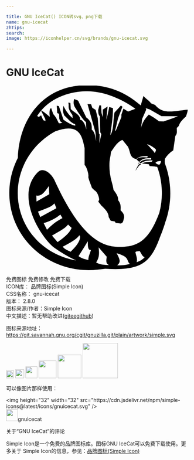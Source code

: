 ```yaml
---

title: GNU IceCat() ICON转svg、png下载
name: gnu-icecat
zhTips: 
search: 
image: https://iconhelper.cn/svg/brands/gnu-icecat.svg

---
```


# GNU IceCat  <small style="font-size: 60%;font-weight: 100"></small>

<div id="svg" class="svg-wrap">
<svg role="img" viewBox="0 0 24 24" xmlns="http://www.w3.org/2000/svg"><title>GNU IceCat icon</title><path d="M10.436-0.055C10.07-0.049,9.692-0.025,9.297,0.02C4.501,0.562,1.685,4.556,1.522,9.399 c-1.123,2.201-1.453,4.791-0.724,7.324c1.396,4.853,6.216,7.785,11.169,7.204l0.909-0.107c4.956,0.327,6.013-1.024,7.199-4.318 c0.125-0.272,0.306-0.77,0.569-1.574c0.007-0.038,0.016-0.077,0.021-0.096c0.789-2.152,0.905-4.582,0.24-6.891 c-0.08-0.277-0.171-0.548-0.273-0.812c-0.03-0.19-0.024-0.42,0.009-0.6c0.29-0.475,0.65-0.833,1.079-1.1l0.273-1.876 c0.287-0.323,0.177-0.601,0.19-1.061c0.167-0.079,0.259-0.214,0.329-0.43c0.077-0.238,0.448-0.688,0.863-1.037 c0.064-0.189,0.224-0.574,0.222-0.895c-1.988,0.227-3.237,0.609-4.235-0.612L18.829,2.31c-0.24-0.372-0.672-0.585-0.981-0.951 l-0.35,1.213C17.067,2.305,14.749-0.124,10.436-0.055L10.436-0.055z M10.577,0.741c2.595,0.037,4.973,1.347,6.221,2.285 l-0.951,0.355l-0.599-0.382l-0.27,0.788v0.326L14.244,5.88l-0.08-0.027l0.379-1.577l0.572-1.52l-0.192-0.163l-0.842,0.922 c-0.179,0.981-0.09,2.364-0.542,2.937c0.141-1.152,0.341-2.159,0.353-3.506l-0.489-0.163c-0.113,0.596-0.265,1.278-0.382,1.657 l0.163-1.71L12.56,3.135v0.978l-0.163-0.542l-0.056-0.978l-0.216-0.029l-0.163,0.625c0.028,0.272-0.015,0.543,0.216,0.815 l0.056,2.066l0.134,0.246l-0.243,1.168l0.027-1.141l-0.08-0.08L11.908,4.25l-0.273-1.088L11.2,2.892L11.037,2.43l-0.462-0.029 l1.034,3.698l0.08,1.112c-0.118-0.527-0.113-1.102-0.569-1.494c0.045-0.553-0.036-1.095-0.708-1.577L9.434,2.131 C9.4,1.893,9.067,1.854,8.835,1.749c-0.07,0.32-0.131,0.643,0.083,1.034c0.489,0.777,0.978,1.559,1.467,1.983l0.027,0.951 C10.251,4.84,9.809,4.367,9.65,4.495C9.645,3.78,8.858,3.513,8.402,3.055L8.346,2.267l-0.27-0.056 c0.169,0.533-0.219,0.571,0.542,1.63l0.027,0.382c-0.29-0.197-0.579-0.565-0.868-0.978L7.424,2.62 c0.037,0.428-0.175,0.524,0.134,1.277c0.456,0.396,0.866,0.977,1.387,1.114c0,0,0.109,0.19,0,0.19 c-0.109,0-0.326-0.083-0.326-0.083c-0.3-0.137-0.586-0.26-1.168-0.679L6.853,2.673L6.58,2.62l0.056,0.951l0.243,0.107l0.027,0.625 c0.106,0.371,0.228,0.518,0.409,0.462C7.213,4.89,7.094,4.917,6.853,4.902C6.651,4.524,6.528,4.155,6.118,3.707l-0.27-0.788 L5.685,3.082c-0.059,0.296-0.085,0.61,0,0.978C5.42,3.903,5.027,3.467,4.56,3.24c1.534-1.78,3.904-2.462,5.766-2.496 C10.41,0.742,10.494,0.74,10.577,0.741L10.577,0.741z M18.147,2.935l0.518,0.171l1.518,0.866l2.151,0.019 c-0.617,0.242-1.377,0.526-1.862,0.673l-0.615-0.019c-0.486-0.414-0.876-0.613-1.312-0.876c-0.528,0.553-0.839,1.035-1.013,1.74 l0.152-1.192l0.521-1.173L18.147,2.935z M4.539,3.266l0.548,1.093l0.027,0.243L4.814,4.495L4.544,3.87L4.245,4.087L4.028,3.958 C4.184,3.712,4.356,3.481,4.539,3.266z M8.066,5.58c1.617-0.037,1.873,1.306,2.132,2.549v2.229 c0.186,0.018,0.568,1.138,0.489,1.494c-0.045,0.204,0.489,1.425,0.452,1.43c0.288,0.278,0.235,0.248,0.465,0.425 c0.317,0.244,0.604,1.136,0.428,1.267c-0.168,0.124,0.221,0.402,0.313,0.601c0.568,0.507,0.989,1.016,0.981,1.523l0.27,0.489 l0.516,0.08l0.136,0.192l0.652,0.08c0.375-0.081,0.32-0.486,0.436-0.762c0.022-0.279-0.058-0.6-0.462-0.951 c0.021-0.422,0.074-0.838-0.326-1.331c0.057-0.504-0.311-0.922-0.599-1.357c-0.035-0.374-0.197-0.885-0.321-1.381 c-0.061-0.245-0.09-0.498-0.139-0.74c-0.182-1.677,0.058-1.866,0.134-2.771c0.62-0.932,0.945-1.379,1.496-1.577l0.705,0.871 c0.348,0.633,0.199,1.444,1.061,1.603l0.021,0.021c0.44-0.397,1.023-0.384,1.497-0.396l-0.057,0.188 c-0.571-0.06-1.038-0.074-1.424,0.216l0.385,0.374c0.413-0.536,0.982-0.5,1.542-0.521l0.006,0.207 c-0.605-0.08-1.184,0.021-1.497,0.362l0.123,0.118h0.005c0.466-0.364,1.024-0.384,1.552-0.39l-0.104,0.184 c-0.53,0.043-0.895,0.007-1.274,0.23c0.293,0.031,0.588,0.057,0.882,0.086l0.11,0.243l0.679,0.056 c0.119,0.03,0.216,0.043,0.302,0.045c0.083,0.221,0.158,0.445,0.224,0.676c0.504,1.751,0.502,3.588,0.059,5.283 c-1.359,3.648-2.804,4.625-5.742,4.428c-3.067-0.206-5.543-3.614-7.725-8.283c-0.476-1.295-1.641-2.116-2.318-1.424 c-3.08,3.063,0.395,8.51,2.104,9.825c0.957,0.692,1.924,1.245,2.878,1.673c-3.388-0.564-6.284-2.92-7.263-6.322 C0.668,12.32,2.619,8.027,6.345,5.973c0.004-0.001,0.01-0.004,0.013-0.005C7.055,5.708,7.613,5.591,8.066,5.58L8.066,5.58z M18.31,7.625c0.294,0.045,0.84,0.366,1.139,0.665c0.09,0.244-0.136,0.354-0.12,0.497c0.008,0.024,0.004,0.032,0.003,0.032 c-0.001-0.011-0.002-0.021-0.003-0.032C19.305,8.715,18.908,8.227,18.31,7.625z M20.118,9.811 c-0.002,0.253-0.083,0.341-0.192,0.476c-0.111,0.009-0.39-0.075-0.513-0.251C19.598,9.823,19.882,9.825,20.118,9.811z M17.277,9.983c-0.059,0.071-0.086,0.157-0.156,0.306c0.091-0.14,0.146-0.201,0.207-0.245L17.277,9.983z M17.419,10.159 c-0.225,0.063-0.387,0.419-0.613,0.923c0.241-0.297,0.407-0.718,0.746-0.852L17.419,10.159z M5.551,13.076l0.053,1.058 l-1.657,0.951l-0.027-0.788C4.612,14.476,5.071,13.736,5.551,13.076z M6.286,15.331l0.243,0.625l-2.092,1.141l-0.299-0.708 C6.233,15.623,5.873,15.629,6.286,15.331z M7.045,16.771l0.273,0.462c-0.788,0.389-1.438,0.914-2.009,1.52l-0.436-0.868 C5.663,17.646,6.406,17.313,7.045,16.771z M8.052,18.075l0.462,0.436c-0.362,0.811-1.11,1.315-1.822,1.846L5.96,19.515 C6.679,19.046,7.591,18.673,8.052,18.075z M9.595,19.582c0.073,0.433-0.222,1.076-1.216,2.026 c-0.387-0.174-0.787-0.337-1.034-0.652c1.61-0.816,2.024-1.255,2.143-1.471C9.53,19.479,9.6,19.517,9.595,19.582L9.595,19.582z M10.607,20.25c0.037,0.383-0.041,0.831,0.19,1.085l0.216,0.056c-0.114,0.471-0.341,0.823-0.326,1.294 c-0.859-0.208-0.954-0.297-1.277-0.506C10.408,20.627,10.599,20.262,10.607,20.25L10.607,20.25z M12.018,21.036l1.061,1.224 c-0.107,0.585-0.098,0.934,0.299,1.087c-0.6-0.033-1.188-0.04-1.683-0.345C12.125,22.363,12.118,21.791,12.018,21.036z M17.355,21.512c0.308,0.469,0.349,0.707,0.657,0.815c-0.406,0.394-0.589,0.471-1.066,0.652c0.15-0.304,0.001-0.73-0.134-1.248 C16.712,21.539,17.213,21.555,17.355,21.512z M14.356,21.797c1.79,0.534,1.183,0.874,1.732,1.408 c-0.472,0.099-0.905,0.205-1.659,0.163C14.985,22.956,14.731,22.496,14.356,21.797z"/></svg>
</div>
<detail full-name='gnu-icecat'></detail>

<div class="detail-page">
<p>
<span><span class="badge-success badge">免费图标</span> <span class="badge-success badge">免费修改</span>  <span class="badge-success badge">免费下载</span> </span>
<br/>
<span>
ICON库：
<span class="badge-secondary badge">品牌图标(Simple Icon)</span> 
</span>
<br/>
<span>
CSS名称：
<span class="badge-secondary badge">gnu-icecat</span> 
</span>

<br/>
<span>
版本：
<span class="badge-secondary badge">2.8.0</span> 
</span>
<br/>
<span>图标来源/作者：<span class="badge-light badge">Simple Icon</span></span> 
<br/>
<span class="zh-detail">中文描述：暂无<span class="help-link"><span>帮助改进</span>(<a href="https://gitee.com/liuwave/icon-helper/edit/master/json/brands/gnu-icecat.json" target="_blank" rel="noopener noreferrer">gitee</a><a href="https://github.com/liuwave/icon-helper/edit/master/json/brands/gnu-icecat.json" target="_blank" rel="noopener noreferrer">github</a></span>)</span><br/>
</p>
</div><div class="description description alert alert-light"><p>图标来源地址：<a href="https://git.savannah.gnu.org/cgit/gnuzilla.git/plain/artwork/simple.svg" target="_blank" rel="noopener noreferrer">https://git.savannah.gnu.org/cgit/gnuzilla.git/plain/artwork/simple.svg</a></p></div>
<div class="alert alert-dark">
<img height="21" width="21" src="https://cdn.jsdelivr.net/npm/simple-icons@latest/icons/gnuicecat.svg" />
<img height="24" width="24" src="https://cdn.jsdelivr.net/npm/simple-icons@latest/icons/gnuicecat.svg" />
<img height="32" width="32" src="https://cdn.jsdelivr.net/npm/simple-icons@latest/icons/gnuicecat.svg" />
<img height="48" width="48" src="https://cdn.jsdelivr.net/npm/simple-icons@latest/icons/gnuicecat.svg" />
<img height="64" width="64" src="https://cdn.jsdelivr.net/npm/simple-icons@latest/icons/gnuicecat.svg" />
<img height="96" width="96" src="https://cdn.jsdelivr.net/npm/simple-icons@latest/icons/gnuicecat.svg" />

</div>
<div>
  <p>可以像图片那样使用：    
  </p>
  <div class="alert alert-primary" style="font-size: 14px">
    &lt;img height="32" width="32" src="https://cdn.jsdelivr.net/npm/simple-icons@latest/icons/gnuicecat.svg" /&gt;
    <copy-btn content='<img height="32" width="32" src="https://cdn.jsdelivr.net/npm/simple-icons@latest/icons/gnuicecat.svg" />'></copy-btn>
  </div>
  <div class="alert alert-secondary">
    <img height="32" width="32" src="https://cdn.jsdelivr.net/npm/simple-icons@latest/icons/gnuicecat.svg" />gnuicecat
    <copy-btn content="gnuicecat" btn-title="复制图标名称"></copy-btn>
  </div>
</div>

<Vssue title="关于“GNU IceCat”的评论" >关于“GNU IceCat”的评论</Vssue>


<div><p>Simple Icon是一个免费的品牌图标库。图标GNU IceCat可以免费下载使用。更多关于  Simple Icon的信息，参见：<a target="_blank" href="https://iconhelper.cn/brands.html">品牌图标(Simple Icon)</a>
</p></div>

